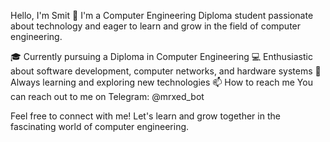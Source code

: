 Hello, I'm Smit 👋
I'm a Computer Engineering Diploma student passionate about technology and eager to learn and grow in the field of computer engineering.

🎓 Currently pursuing a Diploma in Computer Engineering
💻 Enthusiastic about software development, computer networks, and hardware systems
🌱 Always learning and exploring new technologies
📫 How to reach me
You can reach out to me on Telegram: @mrxed_bot

Feel free to connect with me! Let's learn and grow together in the fascinating world of computer engineering.
 
